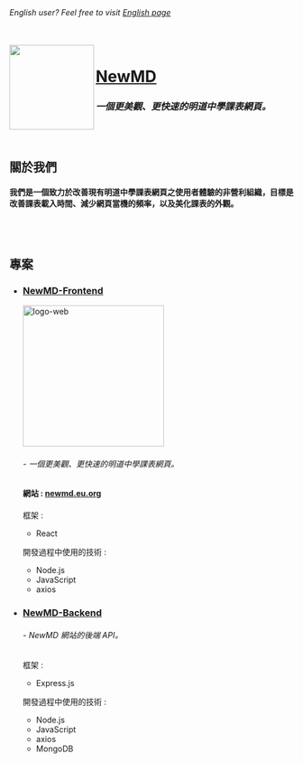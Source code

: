 <br>
  <h6><em>English user? Feel free to visit <a href="https://github.com/NewMD-org">English page</a></em></h6>
</br>

<a href="https://newmd.eu.org">
  <img src="https://i.ibb.co/y0gKj29/logo512.png" align="left" width="150px"/>
</a>

# [NewMD](https://newmd.eu.org)

### ***一個更美觀、更快速的明道中學課表網頁。***

<br></br>

## 關於我們

#### 我們是一個致力於改善現有明道中學課表網頁之使用者體驗的非營利組織，目標是改善課表載入時間、減少網頁當機的頻率，以及美化課表的外觀。

<br></br>

## 專案

- ### [NewMD-Frontend](https://github.com/NewMD-org/NewMD-Frontend "NewMD's Frontend")

  <a href="https://newmd.eu.org"><img src="https://i.ibb.co/W0WjRL1/logo-web.png" alt="logo-web" border="0" width="250px"></a>

  ###### - 一個更美觀、更快速的明道中學課表網頁。

  #### 網站 : [newmd.eu.org](https://newmd.eu.org "NewMD's website")

  框架 :
  - React

  開發過程中使用的技術 :
  - Node.js
  - JavaScript
  - axios

- ### [NewMD-Backend](https://github.com/NewMD-org/NewMD-Backend "NewMD's Backend")

  ###### - NewMD 網站的後端 API。
  框架 :
  - Express.js

  開發過程中使用的技術 :
  - Node.js
  - JavaScript
  - axios
  - MongoDB
